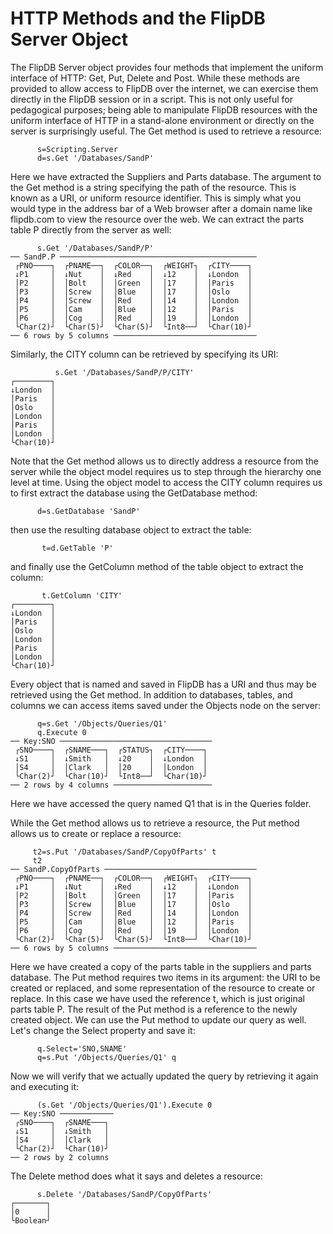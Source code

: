 # HTTP Methods and the FlipDB Server Object

The FlipDB Server object provides four methods that implement the uniform interface of HTTP:  Get,
Put, Delete and Post. While these methods are provided to allow access to FlipDB over the
internet, we can exercise them directly in the FlipDB session or in a script. This is not only
useful for pedagogical purposes; being able to manipulate FlipDB resources with the uniform
interface of HTTP in a stand-alone environment or directly on the server is surprisingly useful.
The Get method is used to retrieve a resource:

~~~
      s=Scripting.Server
      d=s.Get '/Databases/SandP'
~~~

Here we have extracted the Suppliers and Parts database. The argument to the Get method is a string
specifying the path of the resource. This is known as a URI, or uniform resource identifier. This
is simply what you would type in the address bar of a Web browser after a domain name like
flipdb.com to view the resource over the web. We can extract the parts table P directly from the
server as well:

~~~
      s.Get '/Databases/SandP/P'
── SandP.P ────────────────────────────────────────────
 ┌PNO────┐  ┌PNAME──┐  ┌COLOR──┐  ┌WEIGHT┐  ┌CITY────┐
 ↓P1     │  ↓Nut    │  ↓Red    │  ↓12    │  ↓London  │
 │P2     │  │Bolt   │  │Green  │  │17    │  │Paris   │
 │P3     │  │Screw  │  │Blue   │  │17    │  │Oslo    │
 │P4     │  │Screw  │  │Red    │  │14    │  │London  │
 │P5     │  │Cam    │  │Blue   │  │12    │  │Paris   │
 │P6     │  │Cog    │  │Red    │  │19    │  │London  │
 └Char(2)┘  └Char(5)┘  └Char(5)┘  └Int8──┘  └Char(10)┘
── 6 rows by 5 columns ────────────────────────────────
~~~

Similarly, the CITY column can be retrieved by specifying its URI:

~~~
          s.Get '/Databases/SandP/P/CITY'
┌────────┐
↓London  │
│Paris   │
│Oslo    │
│London  │
│Paris   │
│London  │
└Char(10)┘
~~~

Note that the Get method allows us to directly address a resource from the server while the object
model requires us to step through the hierarchy one level at time. Using the object model to
access the CITY column requires us to first extract the database using the GetDatabase method:

~~~
      d=s.GetDatabase 'SandP'
~~~

then use the resulting database object to extract the table:

~~~
       t=d.GetTable 'P'
~~~

and finally use the GetColumn method of the table object to extract the column:

~~~
       t.GetColumn 'CITY'
┌────────┐
↓London  │
│Paris   │
│Oslo    │
│London  │
│Paris   │
│London  │
└Char(10)┘
~~~

Every object that is named and saved in FlipDB has a URI and thus may be retrieved using the Get
method. In addition to databases, tables, and columns  we can access items saved under the Objects
node on the server:

~~~
      q=s.Get '/Objects/Queries/Q1'
      q.Execute 0
── Key:SNO ──────────────────────────────────
 ┌SNO────┐  ┌SNAME───┐  ┌STATUS┐  ┌CITY────┐
 ↓S1     │  ↓Smith   │  ↓20    │  ↓London  │
 │S4     │  │Clark   │  │20    │  │London  │
 └Char(2)┘  └Char(10)┘  └Int8──┘  └Char(10)┘
── 2 rows by 4 columns ──────────────────────
~~~

Here we have accessed the query named Q1 that is in the Queries folder.

While the Get method allows us to retrieve a resource, the Put method allows us to create or
replace a resource:

~~~
     t2=s.Put '/Databases/SandP/CopyOfParts' t
     t2
── SandP.CopyOfParts ──────────────────────────────────
 ┌PNO────┐  ┌PNAME──┐  ┌COLOR──┐  ┌WEIGHT┐  ┌CITY────┐
 ↓P1     │  ↓Nut    │  ↓Red    │  ↓12    │  ↓London  │
 │P2     │  │Bolt   │  │Green  │  │17    │  │Paris   │
 │P3     │  │Screw  │  │Blue   │  │17    │  │Oslo    │
 │P4     │  │Screw  │  │Red    │  │14    │  │London  │
 │P5     │  │Cam    │  │Blue   │  │12    │  │Paris   │
 │P6     │  │Cog    │  │Red    │  │19    │  │London  │
 └Char(2)┘  └Char(5)┘  └Char(5)┘  └Int8──┘  └Char(10)┘
── 6 rows by 5 columns ────────────────────────────────
~~~

Here we have created a copy of the parts table in the suppliers and parts database. The Put method
requires two items in its argument: the URI to be created or replaced, and some representation of
the resource to create or replace. In this case we have used the  reference t, which is just
original parts table P. The result of the Put method is a reference to the newly created object.
We can use the Put method to update our query as well. Let's change the Select property and save it:

~~~
      q.Select='SNO,SNAME'
      q=s.Put '/Objects/Queries/Q1' q
~~~

Now we will verify that we actually updated the query by retrieving it again and executing it:

~~~
      (s.Get '/Objects/Queries/Q1').Execute 0
── Key:SNO ────────────
 ┌SNO────┐  ┌SNAME───┐
 ↓S1     │  ↓Smith   │
 │S4     │  │Clark   │
 └Char(2)┘  └Char(10)┘
── 2 rows by 2 columns
~~~

The Delete method does what it says and deletes a resource:

~~~
      s.Delete '/Databases/SandP/CopyOfParts'
┌───────┐
│0      │
└Boolean┘
~~~

